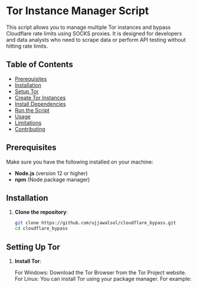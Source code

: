 # Tor Instance Manager Script

This script allows you to manage multiple Tor instances and bypass Cloudflare rate limits using SOCKS proxies. It is designed for developers and data analysts who need to scrape data or perform API testing without hitting rate limits.

## Table of Contents

- [Prerequisites](#prerequisites)
- [Installation](#installation)
- [Setup Tor](#setup-tor)
- [Create Tor Instances](#create-tor-instances)
- [Install Dependencies](#install-dependencies)
- [Run the Script](#run-the-script)
- [Usage](#usage)
- [Limitations](#limitations)
- [Contributing](#contributing)

## Prerequisites

Make sure you have the following installed on your machine:

- **Node.js** (version 12 or higher)
- **npm** (Node package manager)

## Installation

1. **Clone the repository**:
   ```bash
   git clone https://github.com/ujjawalsol/cloudflare_bypass.git
   cd cloudflare_bypass
   ```

## Setting Up Tor

1.  **Install Tor**:

    For Windows: Download the Tor Browser from the Tor Project website.
    For Linux: You can install Tor using your package manager. For example:
